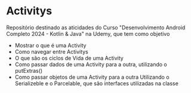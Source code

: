 # Activitys

Repositório destinado as aticidades do Curso "Desenvolvimento Android Completo 2024 - Kotlin & Java" na Udemy, que tem como objetivo

- Mostrar o que é uma Activity
- Como navegar entre Activitys
- O que são os ciclos de Vida de uma Activity
- Como passar dados de uma Activity para a outra, utilizando o putExtras()
- Como passar objetos de uma Activity para a outra Utilizando o Serializeble e o Parcelable, que são interfaces utilizadas na classe
